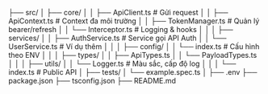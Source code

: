 ├── src/
│   ├── core/
│   │   ├── ApiClient.ts         # Gửi request
│   │   ├── ApiContext.ts        # Context đa môi trường
│   │   ├── TokenManager.ts      # Quản lý bearer/refresh
│   │   └── Interceptor.ts       # Logging & hooks
│   │
│   ├── services/
│   │   ├── AuthService.ts       # Service gọi API Auth
│   │   └── UserService.ts       # Ví dụ thêm
│   │
│   ├── config/
│   │   └── index.ts             # Cấu hình theo ENV
│   │
│   ├── types/
│   │   ├── ApiTypes.ts
│   │   └── PayloadTypes.ts
│   │
│   ├── utils/
│   │   └── Logger.ts            # Màu sắc, cấp độ log
│   │
│   └── index.ts                 # Public API
│
├── tests/
│   └── example.spec.ts
│
├── .env
├── package.json
├── tsconfig.json
├── README.md
